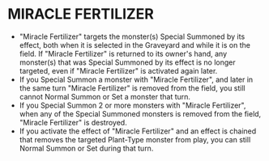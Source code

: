 # MIRACLE FERTILIZER

*   "Miracle Fertilizer" targets the monster(s) Special Summoned by its effect, both when it is selected in the Graveyard and while it is on the field. If "Miracle Fertilizer" is returned to its owner's hand, any monster(s) that was Special Summoned by its effect is no longer targeted, even if "Miracle Fertilizer" is activated again later.
*   If you Special Summon a monster with "Miracle Fertilizer", and later in the same turn "Miracle Fertilizer" is removed from the field, you still cannot Normal Summon or Set a monster that turn.
*   If you Special Summon 2 or more monsters with "Miracle Fertilizer", when any of the Special Summoned monsters is removed from the field, "Miracle Fertilizer" is destroyed.
*   If you activate the effect of "Miracle Fertilizer" and an effect is chained that removes the targeted Plant-Type monster from play, you can still Normal Summon or Set during that turn.
